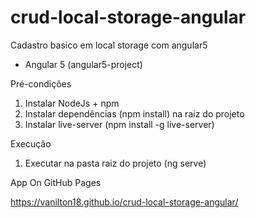 # crud-local-storage-angular
Cadastro basico em local storage com angular5

- Angular 5 (angular5-project)

Pré-condições

1. Instalar NodeJs + npm
2. Instalar dependências (npm install) na raiz do projeto
3. Instalar live-server (npm install -g live-server)

Execução

1. Executar na pasta raiz do projeto (ng serve)

App On GitHub Pages

https://vanilton18.github.io/crud-local-storage-angular/
